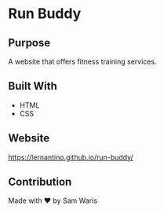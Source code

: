 # Run Buddy

## Purpose 
A website that offers fitness training services. 

## Built With
* HTML
* CSS


## Website 
https://lernantino.github.io/run-buddy/

## Contribution 
Made with ❤️ by Sam Waris 
